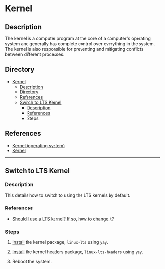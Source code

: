 # Kernel

## Description

The kernel is a computer program at the core of a computer's operating system and generally has complete control over everything in the system. The kernel is also responsible for preventing and mitigating conflicts between different processes.

## Directory

- [Kernel](#kernel)
  - [Description](#description)
  - [Directory](#directory)
  - [References](#references)
  - [Switch to LTS Kernel](#switch-to-lts-kernel)
    - [Description](#description-1)
    - [References](#references-1)
    - [Steps](#steps)

## References

- [Kernel (operating system)](https://en.wikipedia.org/wiki/Kernel_(operating_system))
- [Kernel](https://wiki.archlinux.org/title/Kernel)

---

## Switch to LTS Kernel

### Description

This details how to switch to using the LTS kernels by default.

### References

- [Should I use a LTS kernel? If so, how to change it?](https://forum.endeavouros.com/t/should-i-use-a-lts-kernel-if-so-how-to-change-it/9200/2)

### Steps

1. [Install](yay.md#install) the kernel package, `linux-lts` using `yay`.

2. [Install](yay.md#install) the kernel headers package, `linux-lts-headers` using `yay`.

3. Reboot the system.

